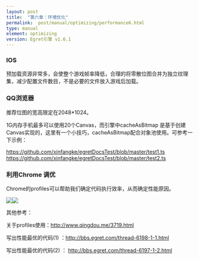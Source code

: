 ```yaml
---
layout: post
title:  "第六章：环境优化"
permalink:  post/manual/optimizing/performance6.html
type: manual
element: optimizing
version: Egret引擎 v1.6.1
---
```



### IOS

预加载资源非常多，会使整个游戏帧率降低，合理的将零散位图合并为独立纹理集，减少配置文件数目，不是必要的文件放入游戏后加载。

### QQ浏览器

推荐位图的宽高限定在2048*1024。

1G内存手机最多可以使用20个Canvas，而引擎中cacheAsBitmap 是基于创建Canvas实现的，这里有一个小技巧，cacheAsBitmap配合对象池使用。可参考一下示例：

   https://github.com/xinfangke/egretDocsTest/blob/master/test1.ts
   https://github.com/xinfangke/egretDocsTest/blob/master/test2.ts

### 利用Chrome 调优

Chrome的profiles可以帮助我们确定代码执行效率，从而确定性能原因。

![]({{site.baseurl}}/assets/img-optimzing-performance/performance6-1.png)![]({{site.baseurl}}/assets/img-optimzing-performance/performance6-2.png)

其他参考：

关于profiles使用：http://www.qingdou.me/3719.html

写出性能最优的代码(1) ：http://bbs.egret.com/thread-6198-1-1.html

写出性能最优的代码(2) ： http://bbs.egret.com/thread-6197-1-2.html